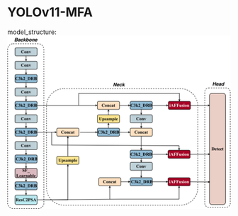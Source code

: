 # YOLOv11-MFA
model_structure:
![/Users/baijingyuan/Desktop/yolov11-SDC-main-improved.png](https://github.com/miraclebai/YOLOv11-MFA/blob/main/assets/model_structure.png)
